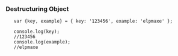 ### Destructuring Object
```
   var {key, example} = { key: '123456', example: 'elpmaxe' };
   
   console.log(key);
   //123456
   console.log(example);
   //elpmaxe
```